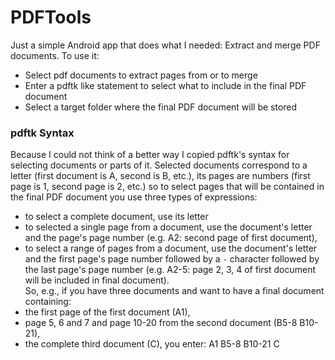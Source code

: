 # PDFTools

Just a simple Android app that does what I needed: Extract and merge PDF documents. 
To use it:  
- Select pdf documents to extract pages from or to merge  
- Enter a pdftk like statement to select what to include in the final PDF document  
- Select a target folder where the final PDF document will be stored  

### pdftk Syntax
Because I could not think of a better way I copied pdftk's syntax for selecting documents or parts of it. Selected documents correspond to a letter (first document is A, second is B, etc.), its pages are numbers (first page is 1, second page is 2, etc.) so to select pages that will be contained in the final PDF document you use three types of expressions:  
- to select a complete document, use its letter  
- to selected a single page from a document, use the document's letter and the page's page number (e.g. A2: second page of first document),  
- to select a range of pages from a document, use the document's letter and the first page's page number followed by a `-` character followed by the last page's page number (e.g. A2-5: page 2, 3, 4 of first document will be included in final document).  
So, e.g., if you have three documents and want to have a final document containing:
- the first page of the first document (A1),  
- page 5, 6 and 7 and page 10-20 from the second document (B5-8 B10-21),  
- the complete third document (C),
you enter:
A1 B5-8 B10-21 C  


